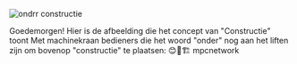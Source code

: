 ![ondrr constructie](https://github.com/user-attachments/assets/c01ae0b3-b85c-4576-b10f-a413e31cc2c9)

Goedemorgen! Hier is de afbeelding die het concept van "Constructie" toont 
Met machinekraan bedieners die het woord "onder" nog aan het liften zijn om bovenop "constructie" te plaatsen:
                                                                                                            😊🚧🏗️
mpcnetwork
